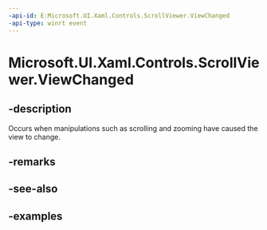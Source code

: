 ```yaml
---
-api-id: E:Microsoft.UI.Xaml.Controls.ScrollViewer.ViewChanged
-api-type: winrt event
---
```


# Microsoft.UI.Xaml.Controls.ScrollViewer.ViewChanged

<!--
public event Windows.Foundation.TypedEventHandler<Microsoft.UI.Xaml.Controls.ScrollViewer,object> ViewChanged;
-->

## -description

Occurs when manipulations such as scrolling and zooming have caused the view to change.

## -remarks

## -see-also

## -examples


